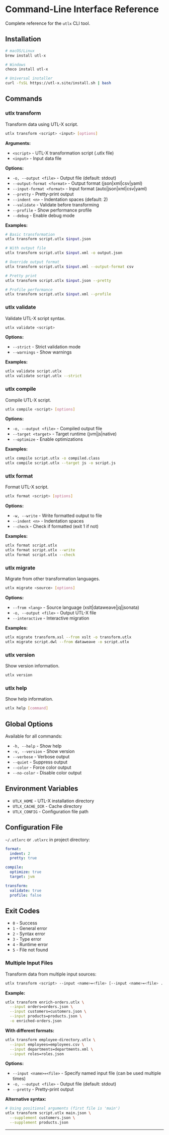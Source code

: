 
# Command-Line Interface Reference

Complete reference for the `utlx` CLI tool.

## Installation

```bash
# macOS/Linux
brew install utl-x

# Windows
choco install utl-x

# Universal installer
curl -fsSL https://utl-x.site/install.sh | bash
```

## Commands

### utlx transform

Transform data using UTL-X script.

```bash
utlx transform <script> <input> [options]
```

**Arguments:**
- `<script>` - UTL-X transformation script (.utlx file)
- `<input>` - Input data file

**Options:**
- `-o, --output <file>` - Output file (default: stdout)
- `--output-format <format>` - Output format (json|xml|csv|yaml)
- `--input-format <format>` - Input format (auto|json|xml|csv|yaml)
- `--pretty` - Pretty-print output
- `--indent <n>` - Indentation spaces (default: 2)
- `--validate` - Validate before transforming
- `--profile` - Show performance profile
- `--debug` - Enable debug mode

**Examples:**

```bash
# Basic transformation
utlx transform script.utlx $input.json

# With output file
utlx transform script.utlx $input.xml -o output.json

# Override output format
utlx transform script.utlx $input.xml --output-format csv

# Pretty print
utlx transform script.utlx $input.json --pretty

# Profile performance
utlx transform script.utlx $input.xml --profile
```

### utlx validate

Validate UTL-X script syntax.

```bash
utlx validate <script>
```

**Options:**
- `--strict` - Strict validation mode
- `--warnings` - Show warnings

**Examples:**

```bash
utlx validate script.utlx
utlx validate script.utlx --strict
```

### utlx compile

Compile UTL-X script.

```bash
utlx compile <script> [options]
```

**Options:**
- `-o, --output <file>` - Compiled output file
- `--target <target>` - Target runtime (jvm|js|native)
- `--optimize` - Enable optimizations

**Examples:**

```bash
utlx compile script.utlx -o compiled.class
utlx compile script.utlx --target js -o script.js
```

### utlx format

Format UTL-X script.

```bash
utlx format <script> [options]
```

**Options:**
- `-w, --write` - Write formatted output to file
- `--indent <n>` - Indentation spaces
- `--check` - Check if formatted (exit 1 if not)

**Examples:**

```bash
utlx format script.utlx
utlx format script.utlx --write
utlx format script.utlx --check
```

### utlx migrate

Migrate from other transformation languages.

```bash
utlx migrate <source> [options]
```

**Options:**
- `--from <lang>` - Source language (xslt|dataweave|jq|jsonata)
- `-o, --output <file>` - Output UTL-X file
- `--interactive` - Interactive migration

**Examples:**

```bash
utlx migrate transform.xsl --from xslt -o transform.utlx
utlx migrate script.dwl --from dataweave -o script.utlx
```

### utlx version

Show version information.

```bash
utlx version
```

### utlx help

Show help information.

```bash
utlx help [command]
```

## Global Options

Available for all commands:

- `-h, --help` - Show help
- `-v, --version` - Show version
- `--verbose` - Verbose output
- `--quiet` - Suppress output
- `--color` - Force color output
- `--no-color` - Disable color output

## Environment Variables

- `UTLX_HOME` - UTL-X installation directory
- `UTLX_CACHE_DIR` - Cache directory
- `UTLX_CONFIG` - Configuration file path

## Configuration File

`~/.utlxrc` or `.utlxrc` in project directory:

```yaml
format:
  indent: 2
  pretty: true

compile:
  optimize: true
  target: jvm

transform:
  validate: true
  profile: false
```

## Exit Codes

- `0` - Success
- `1` - General error
- `2` - Syntax error
- `3` - Type error
- `4` - Runtime error
- `5` - File not found

### Multiple Input Files

Transform data from multiple input sources:

```bash
utlx transform <script> --input <name>=<file> [--input <name>=<file> ...] [options]
```

**Example:**

```bash
utlx transform enrich-orders.utlx \
  --input orders=orders.json \
  --input customers=customers.json \
  --input products=products.json \
  -o enriched-orders.json
```

**With different formats:**

```bash
utlx transform employee-directory.utlx \
  --input employees=employees.csv \
  --input departments=departments.xml \
  --input roles=roles.json
```

**Options:**
- `--input <name>=<file>` - Specify named input file (can be used multiple times)
- `-o, --output <file>` - Output file (default: stdout)
- `--pretty` - Pretty-print output

**Alternative syntax:**

```bash
# Using positional arguments (first file is 'main')
utlx transform script.utlx main.json \
  --supplement customers.json \
  --supplement products.json
```

---
